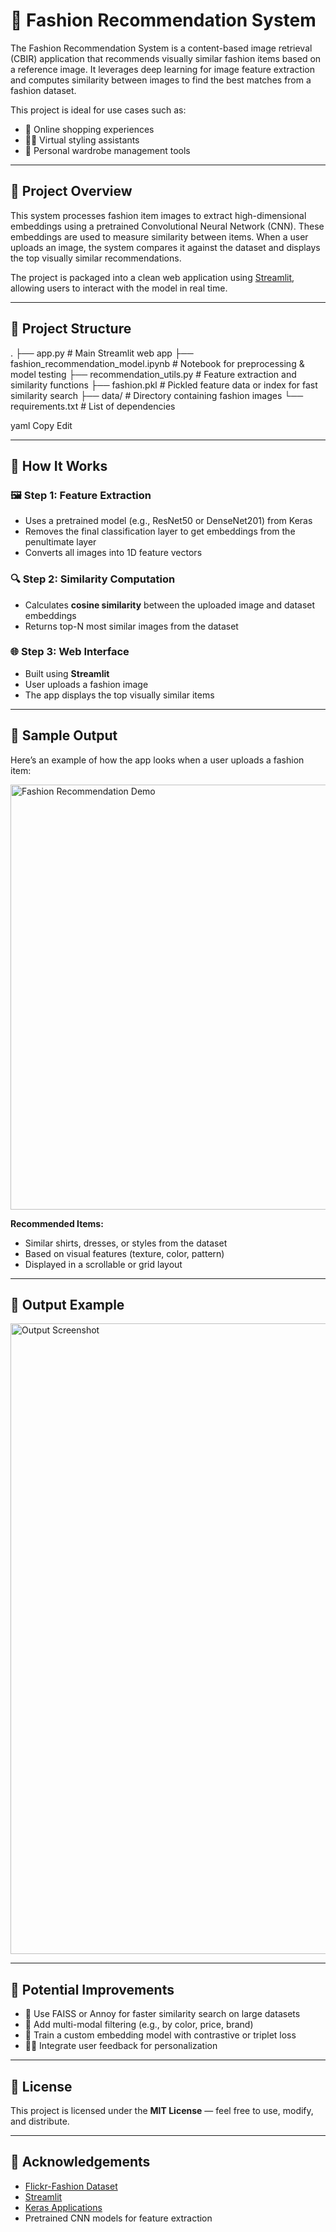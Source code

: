 # 👗 Fashion Recommendation System

The Fashion Recommendation System is a content-based image retrieval (CBIR) application that recommends visually similar fashion items based on a reference image. It leverages deep learning for image feature extraction and computes similarity between images to find the best matches from a fashion dataset.

This project is ideal for use cases such as:

- 🛒 Online shopping experiences  
- 🧍‍♀️ Virtual styling assistants  
- 🧳 Personal wardrobe management tools

---

## 📌 Project Overview

This system processes fashion item images to extract high-dimensional embeddings using a pretrained Convolutional Neural Network (CNN). These embeddings are used to measure similarity between items. When a user uploads an image, the system compares it against the dataset and displays the top visually similar recommendations.

The project is packaged into a clean web application using [Streamlit](https://streamlit.io/), allowing users to interact with the model in real time.

---

## 🧱 Project Structure

.
├── app.py # Main Streamlit web app
├── fashion_recommendation_model.ipynb # Notebook for preprocessing & model testing
├── recommendation_utils.py # Feature extraction and similarity functions
├── fashion.pkl # Pickled feature data or index for fast similarity search
├── data/ # Directory containing fashion images
└── requirements.txt # List of dependencies

yaml
Copy
Edit

---

## 🧠 How It Works

### 🖼️ Step 1: Feature Extraction

- Uses a pretrained model (e.g., ResNet50 or DenseNet201) from Keras
- Removes the final classification layer to get embeddings from the penultimate layer
- Converts all images into 1D feature vectors

### 🔍 Step 2: Similarity Computation

- Calculates **cosine similarity** between the uploaded image and dataset embeddings
- Returns top-N most similar images from the dataset

### 🌐 Step 3: Web Interface

- Built using **Streamlit**
- User uploads a fashion image
- The app displays the top visually similar items

---

## 📸 Sample Output

Here’s an example of how the app looks when a user uploads a fashion item:

<img width="680" alt="Fashion Recommendation Demo" src="https://your-image-link-here" />

**Recommended Items:**

- Similar shirts, dresses, or styles from the dataset  
- Based on visual features (texture, color, pattern)  
- Displayed in a scrollable or grid layout

---

## 🧪 Output Example

<img width="1474" height="1009" alt="Output Screenshot" src="https://github.com/user-attachments/assets/33cf94d3-edae-4ad8-825d-528270a01706" />

---

## 🔮 Potential Improvements

- 🧠 Use FAISS or Annoy for faster similarity search on large datasets  
- 🎨 Add multi-modal filtering (e.g., by color, price, brand)  
- 🔬 Train a custom embedding model with contrastive or triplet loss  
- 🧍‍♂️ Integrate user feedback for personalization  

---

## 🧾 License

This project is licensed under the **MIT License** — feel free to use, modify, and distribute.

---

## 🙌 Acknowledgements

- [Flickr-Fashion Dataset](https://github.com/xthan/flickr-style)  
- [Streamlit](https://streamlit.io/)  
- [Keras Applications](https://keras.io/api/applications/)  
- Pretrained CNN models for feature extraction  
